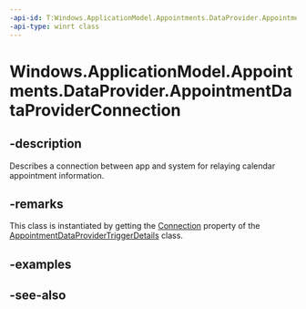 ----api-id: T:Windows.ApplicationModel.Appointments.DataProvider.AppointmentDataProviderConnection
-api-type: winrt class
---<!-- Class syntax.public class AppointmentDataProviderConnection : Windows.ApplicationModel.Appointments.DataProvider.IAppointmentDataProviderConnection--># Windows.ApplicationModel.Appointments.DataProvider.AppointmentDataProviderConnection## -descriptionDescribes a connection between app and system for relaying calendar appointment information.## -remarksThis class is instantiated by getting the [Connection](appointmentdataprovidertriggerdetails_connection.md) property of the [AppointmentDataProviderTriggerDetails](appointmentdataprovidertriggerdetails.md) class.## -examples## -see-also